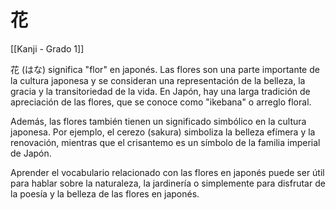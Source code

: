 # 花

[[Kanji - Grado 1]]

花 (はな) significa "flor" en japonés. Las flores son una parte importante de la cultura japonesa y se consideran una representación de la belleza, la gracia y la transitoriedad de la vida. En Japón, hay una larga tradición de apreciación de las flores, que se conoce como "ikebana" o arreglo floral.

Además, las flores también tienen un significado simbólico en la cultura japonesa. Por ejemplo, el cerezo (sakura) simboliza la belleza efímera y la renovación, mientras que el crisantemo es un símbolo de la familia imperial de Japón.

Aprender el vocabulario relacionado con las flores en japonés puede ser útil para hablar sobre la naturaleza, la jardinería o simplemente para disfrutar de la poesía y la belleza de las flores en japonés.
